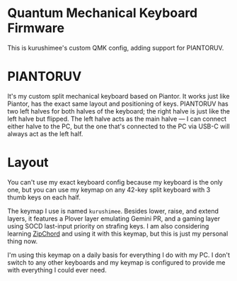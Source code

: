# Quantum Mechanical Keyboard Firmware

This is kurushimee's custom QMK config, adding support for PIANTORUV.

# PIANTORUV

It's my custom split mechanical keyboard based on Piantor. It works just like Piantor, has the exact same layout and positioning of keys. PIANTORUV has two left halves for both halves of the keyboard; the right halve is just like the left halve but flipped. The left halve acts as the main halve — I can connect either halve to the PC, but the one that's connected to the PC via USB-C will always act as the left half.

# Layout

You can't use my exact keyboard config because my keyboard is the only one, but you can use my keymap on any 42-key split keyboard with 3 thumb keys on each half.

The keymap I use is named `kurushimee`. Besides lower, raise, and extend layers, it features a Plover layer emulating Gemini PR, and a gaming layer using SOCD last-input priority on strafing keys. I am also considering learning [ZipChord](https://github.com/psoukie/zipchord) and using it with this keymap, but this is just my personal thing now.

I'm using this keymap on a daily basis for everything I do with my PC. I don't switch to any other keyboards and my keymap is configured to provide me with everything I could ever need.
